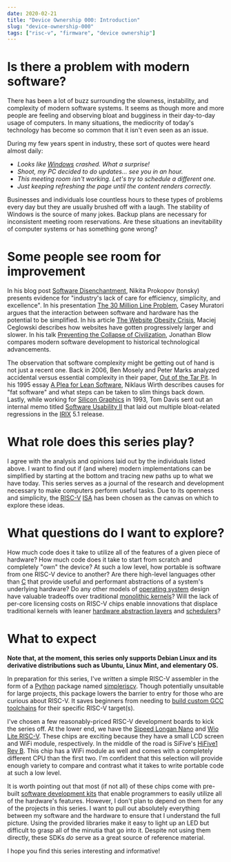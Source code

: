 ```yaml
---
date: 2020-02-21
title: "Device Ownership 000: Introduction"
slug: "device-ownership-000"
tags: ["risc-v", "firmware", "device ownership"]
---
```


# Is there a problem with modern software?
There has been a lot of buzz surrounding the slowness, instability, and complexity of modern software systems.
It seems as though more and more people are feeling and observing bloat and bugginess in their day-to-day usage of computers.
In many situations, the mediocrity of today's technology has become so common that it isn't even seen as an issue.

During my few years spent in industry, these sort of quotes were heard almost daily:

* *Looks like [Windows](https://en.wikipedia.org/wiki/Microsoft_Windows) crashed. What a surprise!*
* *Shoot, my PC decided to do updates... see you in an hour.*
* *This meeting room isn't working. Let's try to schedule a different one.*
* *Just keeping refreshing the page until the content renders correctly.*

Businesses and individuals lose countless hours to these types of problems every day but they are usually brushed off with a laugh.
The stability of Windows is the source of many jokes.
Backup plans are necessary for inconsistent meeting room reservations.
Are these situations an inevitability of computer systems or has something gone wrong?

# Some people see room for improvement
In his blog post [Software Disenchantment](https://tonsky.me/blog/disenchantment/), Nikita Prokopov (tonsky) presents evidence for "industry's lack of care for efficiency, simplicity, and excellence".
In his presentation [The 30 Million Line Problem](https://caseymuratori.com/blog_0031), Casey Muratori argues that the interaction between software and hardware has the potential to be simplified.
In his article [The Website Obesity Crisis](https://idlewords.com/talks/website_obesity.htm), Maciej Ceglowski describes how websites have gotten progressively larger and slower.
In his talk [Preventing the Collapse of Civilization](https://www.youtube.com/watch?v=pW-SOdj4Kkk), Jonathan Blow compares modern software development to historical technological advancements.

The observation that software complexity might be getting out of hand is not just a recent one.
Back in 2006, Ben Mosely and Peter Marks analyzed accidental versus essential complexity in their paper, [Out of the Tar Pit](http://curtclifton.net/papers/MoseleyMarks06a.pdf).
In his 1995 essay [A Plea for Lean Software](https://cr.yp.to/bib/1995/wirth.pdf), Niklaus Wirth describes causes for "fat software" and what steps can be taken to slim things back down.
Lastly, while working for [Silicon Graphics](https://en.wikipedia.org/wiki/Silicon_Graphics) in 1993, Tom Davis sent out an internal memo titled [Software Usability II](https://yarchive.net/risks/sgi_irix.html) that laid out multiple bloat-related regressions in the [IRIX](https://en.wikipedia.org/wiki/IRIX) 5.1 release.

# What role does this series play?
I agree with the analysis and opinions laid out by the individuals listed above.
I want to find out if (and where) modern implementations can be simplified by starting at the bottom and tracing new paths up to what we have today.
This series serves as a journal of the research and development necessary to make computers perform useful tasks.
Due to its openness and simplicity, the [RISC-V](https://en.wikipedia.org/wiki/RISC-V) [ISA](https://en.wikipedia.org/wiki/Instruction_set_architecture) has been chosen as the canvas on which to explore these ideas.

# What questions do I want to explore?
How much code does it take to utilize all of the features of a given piece of hardware?
How much code does it take to start from scratch and completely "own" the device?
At such a low level, how portable is software from one RISC-V device to another?
Are there high-level languages other than [C](https://en.wikipedia.org/wiki/C_(programming_language)) that provide useful and performant abstractions of a system's underlying hardware?
Do any other models of [operating system](https://en.wikipedia.org/wiki/Operating_system) design have valuable tradeoffs over traditional [monolithic kernels](https://en.wikipedia.org/wiki/Monolithic_kernel)?
Will the lack of per-core licensing costs on RISC-V chips enable innovations that displace traditional kernels with leaner [hardware abstraction layers](https://en.wikipedia.org/wiki/HAL_(software)) and [schedulers](https://en.wikipedia.org/wiki/Scheduling_(computing))?

# What to expect
**Note that, at the moment, this series only supports Debian Linux and its derivative distributions such as Ubuntu, Linux Mint, and elementary OS.**

In preparation for this series, I've written a simple RISC-V assembler in the form of a [Python](https://www.python.org/) package named [simpleriscv](https://pypi.org/project/simpleriscv/).
Though potentially unsuitable for large projects, this package lowers the barrier to entry for those who are curious about RISC-V.
It saves beginners from needing to [build custom GCC toolchains](https://github.com/riscv/riscv-gnu-toolchain) for their specific RISC-V target(s).

I've chosen a few reasonably-priced RISC-V development boards to kick the series off.
At the lower end, we have the [Sipeed Longan Nano](https://www.seeedstudio.com/Sipeed-Longan-Nano-RISC-V-GD32VF103CBT6-Development-Board-p-4205.html) and [Wio Lite RISC-V](https://www.seeedstudio.com/Wio-Lite-RISC-V-GD32VF103-p-4293.html).
These chips are exciting because they have a small LCD screen and WiFi module, respectively.
In the middle of the road is SiFive's [HiFive1 Rev B](https://www.sifive.com/boards/hifive1-rev-b).
This chip has a WiFi module as well and comes with a completely different CPU than the first two.
I'm confident that this selection will provide enough variety to compare and contrast what it takes to write portable code at such a low level.

It is worth pointing out that most (if not all) of these chips come with pre-built [software development kits](https://en.wikipedia.org/wiki/Software_development_kit) that enable programmers to easily utilize all of the hardware's features.
However, I don't plan to depend on them for any of the projects in this series.
I want to pull out absolutely everything between my software and the hardware to ensure that I understand the full picture.
Using the provided libraries make it easy to light up an LED but difficult to grasp all of the minutia that go into it.
Despite not using them directly, these SDKs _do_ serve as a great source of reference material.

I hope you find this series interesting and informative!
